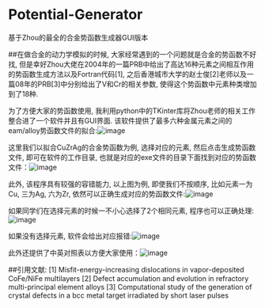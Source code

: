 # Potential-Generator
基于Zhou的最全的合金势函数生成器GUI版本

##在做合金的动力学模拟的时候, 大家经常遇到的一个问题就是合金的势函数不好找, 但是幸好Zhou大佬在2004年的一篇PRB中给出了高达16种元素之间相互作用的势函数生成方法以及Fortran代码[1], 之后香港城市大学的赵士俊[2]老师以及一篇08年的PRB[3]中分别给出了V和Cr的相关参数, 使得这个势函数中元素种类增加到了18种.

为了方便大家的势函数使用, 我利用python中的TKinter库将Zhou老师的相关工作整合进了一个软件并且有GUI界面. 该软件提供了最多六种金属元素之间的eam/alloy势函数文件的拟合:![image](https://github.com/JunHuaBai96/Potential-Generator/assets/102909786/10ea3aab-2fd5-41c8-af04-4826e53c31c8)

这里我们以拟合CuZrAg的合金势函数为例, 选择对应的元素, 然后点击生成势函数文件, 即可在软件的工作目录, 也就是对应的exe文件的目录下面找到对应的势函数文件：![image](https://github.com/JunHuaBai96/Potential-Generator/assets/102909786/3336e42d-e4c1-45f8-83e1-c83040828579)
    
此外, 该程序具有较强的容错能力, 以上图为例, 即使我们不按顺序, 比如元素一为Cu, 三为Ag, 六为Zr, 依然可以正确生成对应的势函数文件:![image](https://github.com/JunHuaBai96/Potential-Generator/assets/102909786/246b4ce2-bfeb-4354-85d2-b70cc3b857c5)

如果同学们在选择元素的时候一不小心选择了2个相同元素, 程序也可以正确处理:![image](https://github.com/JunHuaBai96/Potential-Generator/assets/102909786/d4074505-1de8-4dc5-9f18-547d180679f4)

如果没有选择元素, 软件会给出对应报错:![image](https://github.com/JunHuaBai96/Potential-Generator/assets/102909786/2530c506-7631-40d3-8628-45d89b03aa3f)

此外还提供了中英对照表以方便大家使用：![image](https://github.com/JunHuaBai96/Potential-Generator/assets/102909786/48aef8f5-3941-4ed4-bc53-547e4be24d87)

##引用文献:
[1] Misfit-energy-increasing dislocations in vapor-deposited CoFe/NiFe multilayers
[2] Defect accumulation and evolution in refractory multi-principal element alloys
[3] Computational study of the generation of crystal defects in a bcc metal target irradiated by short laser pulses  
